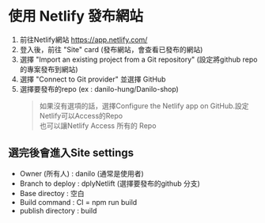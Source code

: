 # 使用 Netlify 發布網站
1. 前往Netlify網站 https://app.netlify.com/
2. 登入後，前往 "Site" card (發布網站，會查看已發布的網站)
3. 選擇 "Import an existing project from a Git repository" (設定將github repo的專案發布到網站)
4. 選擇 "Connect to Git provider" 並選擇 GitHub
5. 選擇要發布的repo (ex : danilo-hung/Danilo-shop)
   >如果沒有選項的話，選擇Configure the Netlify app on GitHub.設定Netlify可以Access的Repo <br>
   >也可以讓Netlify Access 所有的 Repo

## 選完後會進入Site settings
+ Owner (所有人) : danilo (通常是使用者)
+ Branch to deploy : dplyNetlift (選擇要發布的github 分支)
+ Base directoy : 空白
+ Build command : CI = npm run build
+ publish directory : build

